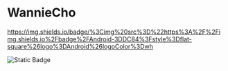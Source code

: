 # WannieCho
https://img.shields.io/badge/%3Cimg%20src%3D%22https%3A%2F%2Fimg.shields.io%2Fbadge%2FAndroid-3DDC84%3Fstyle%3Dflat-square%26logo%3DAndroid%26logoColor%3Dwh

![Static Badge](https://img.shields.io/badge/%3Cimg%20src%3D%22https%3A%2F%2Fimg.shields.io%2Fbadge%2FAndroid-3DDC84%3Fstyle%3Dflat-square%26logo%3DAndroid%26logoColor%3Dwh)
